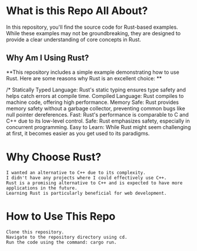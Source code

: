# What is this Repo All About?

In this repository, you'll find the source code for Rust-based examples. While these examples may not be groundbreaking, they are designed to provide a clear understanding of core concepts in Rust.

## Why Am I Using Rust?

\*\*This repository includes a simple example demonstrating how to use Rust. Here are some reasons why Rust is an excellent choice: \*\*

/\* Statically Typed Language: Rust's static typing ensures type safety and helps catch errors at compile time.
Compiled Language: Rust compiles to machine code, offering high performance.
Memory Safe: Rust provides memory safety without a garbage collector, preventing common bugs like null pointer dereferences.
Fast: Rust's performance is comparable to C and C++ due to its low-level control.
Safe: Rust emphasizes safety, especially in concurrent programming.
Easy to Learn: While Rust might seem challenging at first, it becomes easier as you get used to its paradigms.

# Why Choose Rust?

    I wanted an alternative to C++ due to its complexity.
    I didn't have any projects where I could effectively use C++.
    Rust is a promising alternative to C++ and is expected to have more applications in the future.
    Learning Rust is particularly beneficial for web development.

# How to Use This Repo

    Clone this repository.
    Navigate to the repository directory using cd.
    Run the code using the command: cargo run.
